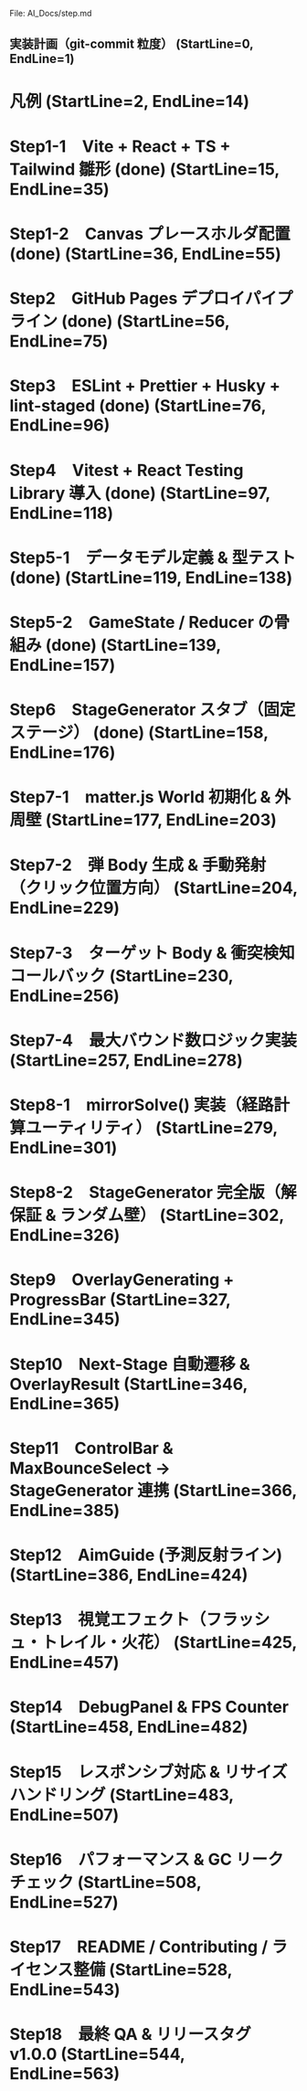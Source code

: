 File: AI_Docs/step.md
## 実装計画（git-commit 粒度） (StartLine=0, EndLine=1)
# 凡例 (StartLine=2, EndLine=14)
# Step1-1　Vite + React + TS + Tailwind 雛形 (done) (StartLine=15, EndLine=35)
# Step1-2　Canvas プレースホルダ配置 (done) (StartLine=36, EndLine=55)
# Step2　GitHub Pages デプロイパイプライン (done) (StartLine=56, EndLine=75)
# Step3　ESLint + Prettier + Husky + lint-staged (done) (StartLine=76, EndLine=96)
# Step4　Vitest + React Testing Library 導入 (done) (StartLine=97, EndLine=118)
# Step5-1　データモデル定義 & 型テスト (done) (StartLine=119, EndLine=138)
# Step5-2　GameState / Reducer の骨組み (done) (StartLine=139, EndLine=157)
# Step6　StageGenerator スタブ（固定ステージ） (done) (StartLine=158, EndLine=176)
# Step7-1　matter.js World 初期化 & 外周壁 (StartLine=177, EndLine=203)
# Step7-2　弾 Body 生成 & 手動発射（クリック位置方向） (StartLine=204, EndLine=229)
# Step7-3　ターゲット Body & 衝突検知コールバック (StartLine=230, EndLine=256)
# Step7-4　最大バウンド数ロジック実装 (StartLine=257, EndLine=278)
# Step8-1　mirrorSolve() 実装（経路計算ユーティリティ） (StartLine=279, EndLine=301)
# Step8-2　StageGenerator 完全版（解保証 & ランダム壁） (StartLine=302, EndLine=326)
# Step9　OverlayGenerating + ProgressBar (StartLine=327, EndLine=345)
# Step10　Next-Stage 自動遷移 & OverlayResult (StartLine=346, EndLine=365)
# Step11　ControlBar & MaxBounceSelect → StageGenerator 連携 (StartLine=366, EndLine=385)
# Step12　AimGuide (予測反射ライン) (StartLine=386, EndLine=424)
# Step13　視覚エフェクト（フラッシュ・トレイル・火花） (StartLine=425, EndLine=457)
# Step14　DebugPanel & FPS Counter (StartLine=458, EndLine=482)
# Step15　レスポンシブ対応 & リサイズハンドリング (StartLine=483, EndLine=507)
# Step16　パフォーマンス & GC リークチェック (StartLine=508, EndLine=527)
# Step17　README / Contributing / ライセンス整備 (StartLine=528, EndLine=543)
# Step18　最終 QA & リリースタグ v1.0.0 (StartLine=544, EndLine=563)